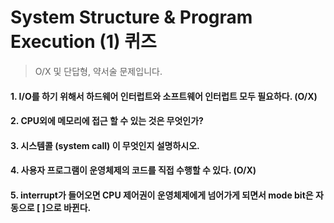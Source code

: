 # System Structure & Program Execution (1) 퀴즈
> O/X 및 단답형, 약서술 문제입니다.

#### 1. I/O를 하기 위해서 하드웨어 인터럽트와 소프트웨어 인터럽트 모두 필요하다. (O/X)

#### 2. CPU외에 메모리에 접근 할 수 있는 것은 무엇인가?

#### 3. 시스템콜 (system call) 이 무엇인지 설명하시오.

#### 4. 사용자 프로그램이 운영체제의 코드를 직접 수행할 수 있다. (O/X)

#### 5. interrupt가 들어오면 CPU 제어권이 운영체제에게 넘어가게 되면서 mode bit은 자동으로 [   ]으로 바뀐다.

